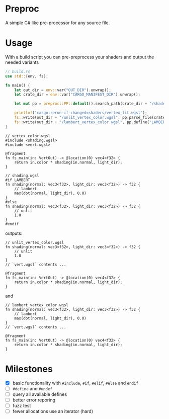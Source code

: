 # Preproc

A simple C# like pre-processor for any source file.

# Usage

With a build script you can pre-preprocess your shaders and output the needed variants

```rust
// build.rs
use std::{env, fs};

fn main() {
    let out_dir = env::var("OUT_DIR").unwrap();
    let crate_dir = env::var("CARGO_MANIFEST_DIR").unwrap();

    let mut pp = preproc::PP::default().search_path(crate_dir + "/shaders/include");

    println!("cargo:rerun-if-changed=shaders/vertex_lit.wgsl");
    fs::write(out_dir + "/unlit_vertex_color.wgsl", pp.parse_file(crate_dir + "/shaders/vertex_color.wgsl"));
    fs::write(out_dir + "/lambert_vertex_color.wgsl", pp.define("LAMBERT").parse_file(crate_dir + "/shaders/vertex_color.wgsl"));
}
```

```wgsl
// vertex_color.wgsl
#include <shading.wgsl>
#include <vert.wgsl>

@fragment
fn fs_main(in: VertOut) -> @location(0) vec4<f32> {
    return in.color * shading(in.normal, light_dir);
}
```


```wgsl
// shading.wgsl
#if LAMBERT
fn shading(normal: vec3<f32>, light_dir: vec3<f32>) -> f32 {
    // lambert
    max(dot(normal, light_dir), 0.0)
}
#else 
fn shading(normal: vec3<f32>, light_dir: vec3<f32>) -> f32 {
    // unlit
    1.0
}
#endif
```

outputs:

```wgsl
// unlit_vertex_color.wgsl
fn shading(normal: vec3<f32>, light_dir: vec3<f32>) -> f32 {
    // unlit
    1.0
}
// `vert.wgsl` contents ...

@fragment
fn fs_main(in: VertOut) -> @location(0) vec4<f32> {
    return in.color * shading(in.normal, light_dir);
}
```
and

```wgsl
// lambert_vertex_color.wgsl
fn shading(normal: vec3<f32>, light_dir: vec3<f32>) -> f32 {
    // lambert
    max(dot(normal, light_dir), 0.0)
}
// `vert.wgsl` contents ...

@fragment
fn fs_main(in: VertOut) -> @location(0) vec4<f32> {
    return in.color * shading(in.normal, light_dir);
}
```

# Milestones

- [x] basic functionality with `#include`, `#if`, `#elif`, `#else` and `endif`
- [ ] `#define` and `#undef`
- [ ] query all available defines
- [ ] better error reporing
- [ ] fuzz test
- [ ] fewer allocations use an iterator (hard)